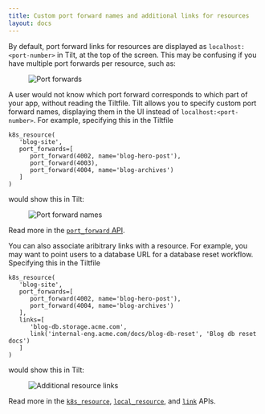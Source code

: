```yaml
---
title: Custom port forward names and additional links for resources
layout: docs
---
```


By default, port forward links for resources are displayed as `localhost:<port-number>` in Tilt, at the top of the screen. This may be confusing if you have multiple port forwards per resource, such as:

<figure>
    <img src="/assets/img/port-forwards.png" title="Port forwards">
</figure>

A user would not know which port forward corresponds to which part of your app, without reading the Tiltfile. Tilt allows you to specify custom port forward names, displaying them in the UI instead of `localhost:<port-number>`. For example, specifying this in the Tiltfile

```
k8s_resource(
   'blog-site', 
   port_forwards=[
      port_forward(4002, name='blog-hero-post'), 
      port_forward(4003), 
      port_forward(4004, name='blog-archives')
   ]
)
```

would show this in Tilt:

<figure>
    <img src="/assets/img/port-forward-names.png" title="Port forward names">
</figure>

Read more in the [`port_forward` API](/api.html#api.port_forward).

You can also associate aribitrary links with a resource. For example, you may want to point users to a database URL for a database reset workflow. Specifying this in the Tiltfile

```
k8s_resource(
   'blog-site', 
   port_forwards=[
      port_forward(4002, name='blog-hero-post'), 
      port_forward(4004, name='blog-archives')
   ],
   links=[
      'blog-db.storage.acme.com',
      link('internal-eng.acme.com/docs/blog-db-reset', 'Blog db reset docs')
   ]
)
```

would show this in Tilt:

<figure>
    <img src="/assets/img/additional-resource-links.png" title="Additional resource links">
</figure>

Read more in the [`k8s_resource`](/api.html#api.k8s_resource), [`local_resource`](/api.html#api.local_resource), and [`link`](/api.html#api.link) APIs.